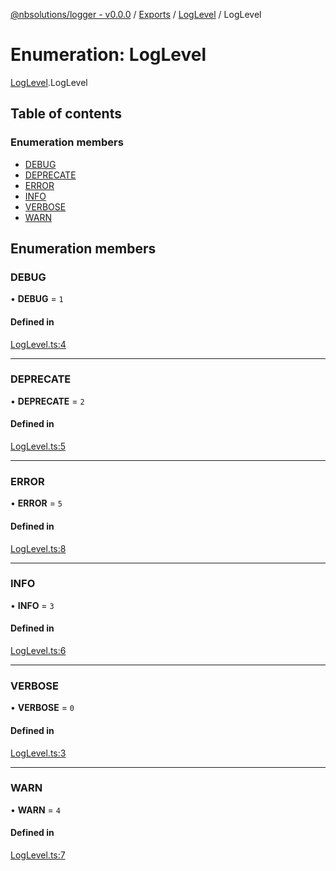 [@nbsolutions/logger - v0.0.0](../README.md) / [Exports](../modules.md) / [LogLevel](../modules/LogLevel.md) / LogLevel

# Enumeration: LogLevel

[LogLevel](../modules/LogLevel.md).LogLevel

## Table of contents

### Enumeration members

- [DEBUG](LogLevel.LogLevel-1.md#debug)
- [DEPRECATE](LogLevel.LogLevel-1.md#deprecate)
- [ERROR](LogLevel.LogLevel-1.md#error)
- [INFO](LogLevel.LogLevel-1.md#info)
- [VERBOSE](LogLevel.LogLevel-1.md#verbose)
- [WARN](LogLevel.LogLevel-1.md#warn)

## Enumeration members

### DEBUG

• **DEBUG** = `1`

#### Defined in

[LogLevel.ts:4](https://github.com/nbsolutions-ca/logger/blob/master/src/LogLevel.ts#L4)

___

### DEPRECATE

• **DEPRECATE** = `2`

#### Defined in

[LogLevel.ts:5](https://github.com/nbsolutions-ca/logger/blob/master/src/LogLevel.ts#L5)

___

### ERROR

• **ERROR** = `5`

#### Defined in

[LogLevel.ts:8](https://github.com/nbsolutions-ca/logger/blob/master/src/LogLevel.ts#L8)

___

### INFO

• **INFO** = `3`

#### Defined in

[LogLevel.ts:6](https://github.com/nbsolutions-ca/logger/blob/master/src/LogLevel.ts#L6)

___

### VERBOSE

• **VERBOSE** = `0`

#### Defined in

[LogLevel.ts:3](https://github.com/nbsolutions-ca/logger/blob/master/src/LogLevel.ts#L3)

___

### WARN

• **WARN** = `4`

#### Defined in

[LogLevel.ts:7](https://github.com/nbsolutions-ca/logger/blob/master/src/LogLevel.ts#L7)
